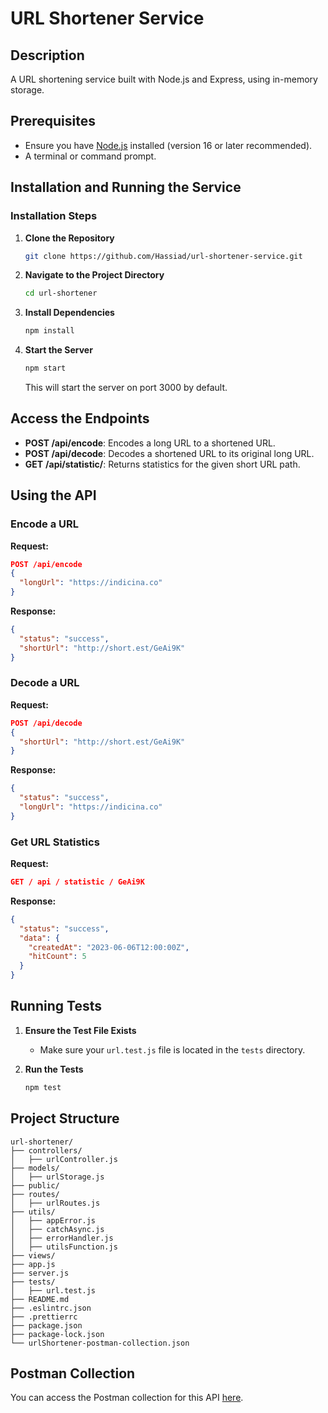 # URL Shortener Service

## Description

A URL shortening service built with Node.js and Express, using in-memory storage.

## Prerequisites

- Ensure you have [Node.js](https://nodejs.org/) installed (version 16 or later recommended).
- A terminal or command prompt.

## Installation and Running the Service

### Installation Steps

1. **Clone the Repository**

   ```bash
   git clone https://github.com/Hassiad/url-shortener-service.git
   ```

2. **Navigate to the Project Directory**

   ```bash
   cd url-shortener
   ```

3. **Install Dependencies**

   ```bash
   npm install
   ```

4. **Start the Server**

   ```bash
   npm start
   ```

   This will start the server on port 3000 by default.

## Access the Endpoints

- **POST /api/encode**: Encodes a long URL to a shortened URL.
- **POST /api/decode**: Decodes a shortened URL to its original long URL.
- **GET** **/api/statistic/**: Returns statistics for the given short URL path.

## Using the API

### Encode a URL

**Request:**

```json
POST /api/encode
{
  "longUrl": "https://indicina.co"
}
```

**Response:**

```json
{
  "status": "success",
  "shortUrl": "http://short.est/GeAi9K"
}
```

### Decode a URL

**Request:**

```json
POST /api/decode
{
  "shortUrl": "http://short.est/GeAi9K"
}
```

**Response:**

```json
{
  "status": "success",
  "longUrl": "https://indicina.co"
}
```

### Get URL Statistics

**Request:**

```json
GET / api / statistic / GeAi9K
```

**Response:**

```json
{
  "status": "success",
  "data": {
    "createdAt": "2023-06-06T12:00:00Z",
    "hitCount": 5
  }
}
```

## Running Tests

1. **Ensure the Test File Exists**

   - Make sure your `url.test.js` file is located in the `tests` directory.

2. **Run the Tests**

   ```bash
   npm test
   ```

## Project Structure

```
url-shortener/
├── controllers/
│   ├── urlController.js
├── models/
│   ├── urlStorage.js
├── public/
├── routes/
│   ├── urlRoutes.js
├── utils/
│   ├── appError.js
│   ├── catchAsync.js
│   ├── errorHandler.js
│   ├── utilsFunction.js
├── views/
├── app.js
├── server.js
├── tests/
│   ├── url.test.js
├── README.md
├── .eslintrc.json
├── .prettierrc
├── package.json
├── package-lock.json
└── urlShortener-postman-collection.json
```

## Postman Collection

You can access the Postman collection for this API [here](https://documenter.getpostman.com/view/7496363/2sA3XPC31S).
